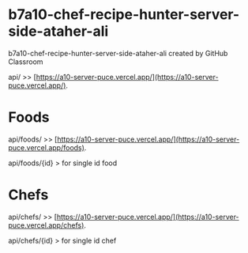 # b7a10-chef-recipe-hunter-server-side-ataher-ali
b7a10-chef-recipe-hunter-server-side-ataher-ali created by GitHub Classroom

api/ >> [https://a10-server-puce.vercel.app/](https://a10-server-puce.vercel.app/).

# Foods
api/foods/ >> [https://a10-server-puce.vercel.app/](https://a10-server-puce.vercel.app/foods).

api/foods/{id} > for single id food

# Chefs
api/chefs/ >> [https://a10-server-puce.vercel.app/](https://a10-server-puce.vercel.app/chefs).

api/chefs/{id} > for single id chef
